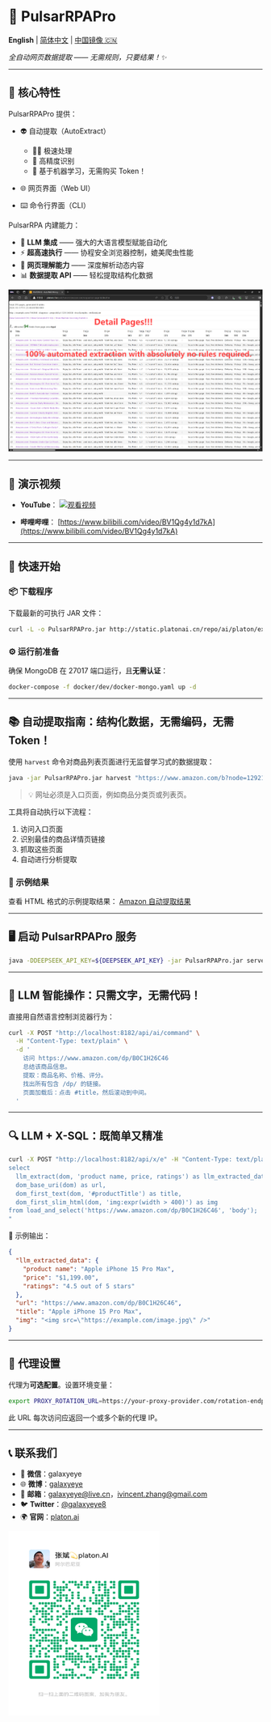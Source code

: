 # 🚀 PulsarRPAPro

**English** | [简体中文](README-CN.md) | [中国镜像 🇨🇳](https://gitee.com/platonai_galaxyeye/exotic)

*全自动网页数据提取 —— 无需规则，只要结果！✨*

---

## 🌟 核心特性

PulsarRPAPro 提供：

* 👽 自动提取（AutoExtract）

    * 🏃‍♂️ 极速处理
    * 🎯 高精度识别
    * 🤖 基于机器学习，无需购买 Token！

* 🌐 网页界面（Web UI）

* ⌨️ 命令行界面（CLI）

PulsarRPA 内建能力：

* 🤖 **LLM 集成** —— 强大的大语言模型赋能自动化
* ⚡ **超高速执行** —— 协程安全浏览器控制，媲美爬虫性能
* 🧠 **网页理解能力** —— 深度解析动态内容
* 📊 **数据提取 API** —— 轻松提取结构化数据

![自动提取结果快照](docs/amazon.png)

---

## 🎥 演示视频

* **YouTube**：
  [![观看视频](https://img.youtube.com/vi/qoXbnL4wdtc/0.jpg)](https://www.youtube.com/watch?v=qoXbnL4wdtc)

* **哔哩哔哩**：
  [https://www.bilibili.com/video/BV1Qg4y1d7kA](https://www.bilibili.com/video/BV1Qg4y1d7kA)

---

## 🚀 快速开始

### 📦 下载程序

下载最新的可执行 JAR 文件：

```bash
curl -L -o PulsarRPAPro.jar http://static.platonai.cn/repo/ai/platon/exotic/PulsarRPAPro.jar
```

### ⚙️ 运行前准备

确保 MongoDB 在 27017 端口运行，且**无需认证**：

```bash
docker-compose -f docker/dev/docker-mongo.yaml up -d
```

---

## 📚 自动提取指南：结构化数据，无需编码，无需 Token！

使用 `harvest` 命令对商品列表页面进行无监督学习式的数据提取：

```bash
java -jar PulsarRPAPro.jar harvest "https://www.amazon.com/b?node=1292115011" -diagnose -refresh
```

> 💡 网址必须是入口页面，例如商品分类页或列表页。

工具将自动执行以下流程：

1. 访问入口页面
2. 识别最佳的商品详情页链接
3. 抓取这些页面
4. 自动进行分析提取

### 📄 示例结果

查看 HTML 格式的示例提取结果：
[Amazon 自动提取结果](docs/amazon-harvest-result.html)

---

## 🖥️ 启动 PulsarRPAPro 服务

```bash
java -DDEEPSEEK_API_KEY=${DEEPSEEK_API_KEY} -jar PulsarRPAPro.jar serve
```

---

## 🧠 LLM 智能操作：只需文字，无需代码！

直接用自然语言控制浏览器行为：

```bash
curl -X POST "http://localhost:8182/api/ai/command" \
  -H "Content-Type: text/plain" \
  -d '
    访问 https://www.amazon.com/dp/B0C1H26C46
    总结该商品信息。
    提取：商品名称、价格、评分。
    找出所有包含 /dp/ 的链接。
    页面加载后：点击 #title，然后滚动到中间。
  '
```

---

## 🔍 LLM + X-SQL：既简单又精准

```bash
curl -X POST "http://localhost:8182/api/x/e" -H "Content-Type: text/plain" -d "
select
  llm_extract(dom, 'product name, price, ratings') as llm_extracted_data,
  dom_base_uri(dom) as url,
  dom_first_text(dom, '#productTitle') as title,
  dom_first_slim_html(dom, 'img:expr(width > 400)') as img
from load_and_select('https://www.amazon.com/dp/B0C1H26C46', 'body');
"
```

🔎 示例输出：

```json
{
  "llm_extracted_data": {
    "product name": "Apple iPhone 15 Pro Max",
    "price": "$1,199.00",
    "ratings": "4.5 out of 5 stars"
  },
  "url": "https://www.amazon.com/dp/B0C1H26C46",
  "title": "Apple iPhone 15 Pro Max",
  "img": "<img src=\"https://example.com/image.jpg\" />"
}
```

---

## 🔧 代理设置

代理为**可选配置**。设置环境变量：

```bash
export PROXY_ROTATION_URL=https://your-proxy-provider.com/rotation-endpoint
```

此 URL 每次访问应返回一个或多个新的代理 IP。

---

## 📞 联系我们

* 💬 **微信**：galaxyeye
* 🌐 **微博**：[galaxyeye](https://weibo.com/galaxyeye)
* 📧 **邮箱**：[galaxyeye@live.cn](mailto:galaxyeye@live.cn)，[ivincent.zhang@gmail.com](mailto:ivincent.zhang@gmail.com)
* 🐦 **Twitter**：[@galaxyeye8](https://twitter.com/galaxyeye8)
* 🌍 **官网**：[platon.ai](https://platon.ai)

<div style="display: flex;">
  <img src="docs/images/wechat-author.png" width="300" height="365" alt="微信二维码" />
</div>
